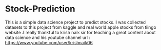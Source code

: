 # Stock-Prediction
This is a simple data science project to predict stocks. I was collected datasets to this project from kaggle and real world apple stocks from tiingo website .I really thankful to krish naik sir for teaching a great content about data science and his youtube channel url : https://www.youtube.com/user/krishnaik06
